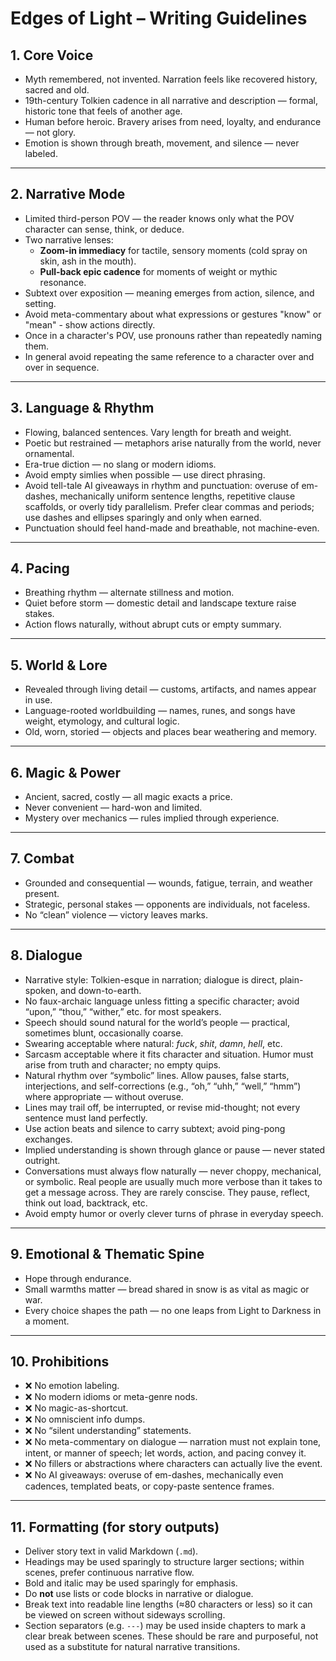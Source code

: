 # Edges of Light – Writing Guidelines

## 1. Core Voice
- Myth remembered, not invented. Narration feels like recovered history,
  sacred and old.
- 19th-century Tolkien cadence in all narrative and description — formal,
  historic tone that feels of another age.
- Human before heroic. Bravery arises from need, loyalty, and endurance —
  not glory.
- Emotion is shown through breath, movement, and silence — never labeled.

---

## 2. Narrative Mode
- Limited third-person POV — the reader knows only what the POV character
  can sense, think, or deduce.
- Two narrative lenses:
  - **Zoom-in immediacy** for tactile, sensory moments (cold spray on skin,
    ash in the mouth).
  - **Pull-back epic cadence** for moments of weight or mythic resonance.
- Subtext over exposition — meaning emerges from action, silence, and
  setting.
- Avoid meta-commentary about what expressions or gestures "know" or "mean" - show actions directly. 
- Once in a character's POV, use pronouns rather than repeatedly naming them.
- In general avoid repeating the same reference to a character over and over in sequence.

---

## 3. Language & Rhythm
- Flowing, balanced sentences. Vary length for breath and weight.
- Poetic but restrained — metaphors arise naturally from the world, never
  ornamental.
- Era-true diction — no slang or modern idioms.
- Avoid empty simlies when possible — use direct phrasing.
- Avoid tell-tale AI giveaways in rhythm and punctuation: overuse of
  em-dashes, mechanically uniform sentence lengths, repetitive clause
  scaffolds, or overly tidy parallelism. Prefer clear commas and periods;
  use dashes and ellipses sparingly and only when earned.
- Punctuation should feel hand-made and breathable, not machine-even.

---

## 4. Pacing
- Breathing rhythm — alternate stillness and motion.
- Quiet before storm — domestic detail and landscape texture raise stakes.
- Action flows naturally, without abrupt cuts or empty summary.

---

## 5. World & Lore
- Revealed through living detail — customs, artifacts, and names appear in
  use.
- Language-rooted worldbuilding — names, runes, and songs have weight,
  etymology, and cultural logic.
- Old, worn, storied — objects and places bear weathering and memory.

---

## 6. Magic & Power
- Ancient, sacred, costly — all magic exacts a price.
- Never convenient — hard-won and limited.
- Mystery over mechanics — rules implied through experience.

---

## 7. Combat
- Grounded and consequential — wounds, fatigue, terrain, and weather
  present.
- Strategic, personal stakes — opponents are individuals, not faceless.
- No “clean” violence — victory leaves marks.

---

## 8. Dialogue
- Narrative style: Tolkien-esque in narration; dialogue is direct,
  plain-spoken, and down-to-earth.
- No faux-archaic language unless fitting a specific character; avoid
  “upon,” “thou,” “wither,” etc. for most speakers.
- Speech should sound natural for the world’s people — practical, sometimes
  blunt, occasionally coarse.
- Swearing acceptable where natural: *fuck*, *shit*, *damn*, *hell*, etc.
- Sarcasm acceptable where it fits character and situation. Humor must arise
  from truth and character; no empty quips.
- Natural rhythm over “symbolic” lines. Allow pauses, false starts,
  interjections, and self-corrections (e.g., “oh,” “uhh,” “well,” “hmm”)
  where appropriate — without overuse.
- Lines may trail off, be interrupted, or revise mid-thought; not every
  sentence must land perfectly.
- Use action beats and silence to carry subtext; avoid ping-pong exchanges.
- Implied understanding is shown through glance or pause — never stated
  outright.
- Conversations must always flow naturally — never choppy, mechanical, or
  symbolic. Real people are usually much more verbose than it takes to get a message across. They are rarely conscise. They pause, reflect, think out load, backtrack, etc.
- Avoid empty humor or overly clever turns of phrase in everyday speech.

---

## 9. Emotional & Thematic Spine
- Hope through endurance.
- Small warmths matter — bread shared in snow is as vital as magic or war.
- Every choice shapes the path — no one leaps from Light to Darkness in a
  moment.

---

## 10. Prohibitions
- ❌ No emotion labeling.
- ❌ No modern idioms or meta-genre nods.
- ❌ No magic-as-shortcut.
- ❌ No omniscient info dumps.
- ❌ No “silent understanding” statements.
- ❌ No meta-commentary on dialogue — narration must not explain tone,
  intent, or manner of speech; let words, action, and pacing convey it.
- ❌ No fillers or abstractions where characters can actually live the
  event.
- ❌ No AI giveaways: overuse of em-dashes, mechanically even cadences,
  templated beats, or copy-paste sentence frames.

---

## 11. Formatting (for story outputs)
- Deliver story text in valid Markdown (`.md`).
- Headings may be used sparingly to structure larger sections; within
  scenes, prefer continuous narrative flow.
- Bold and italic may be used sparingly for emphasis.
- Do **not** use lists or code blocks in narrative or dialogue.
- Break text into readable line lengths (≈80 characters or less) so it can
  be viewed on screen without sideways scrolling.
- Section separators (e.g. `---`) may be used inside chapters to mark a
  clear break between scenes. These should be rare and purposeful, not used
  as a substitute for natural narrative transitions.
